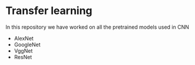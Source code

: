 # Transfer learning
In this repository we have worked on all the pretrained models used in CNN 
- AlexNet
- GoogleNet
- VggNet
- ResNet



